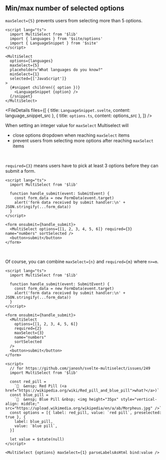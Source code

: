 <script lang="ts">
  import { FileDetails } from '$lib'
  import language_snippet_src from '$site/LanguageSnippet.svelte?raw'
  import options_src from '$site/options.ts?raw'
</script>

## Min/max number of selected options

`maxSelect={5}` prevents users from selecting more than 5 options.

```svelte example id="languages"
<script lang="ts">
  import MultiSelect from '$lib'
  import { languages } from '$site/options'
  import { LanguageSnippet } from '$site'
</script>

<MultiSelect
  options={languages}
  maxSelect={5}
  placeholder="What languages do you know?"
  minSelect={1}
  selected={['JavaScript']}
>
  {#snippet children({ option })}
    <LanguageSnippet {option} />
  {/snippet}
</MultiSelect>
```

<FileDetails files={[
{ title: `LanguageSnippet.svelte`, content: language_snippet_src },
{ title: `options.ts`, content: options_src },
]} />

When setting an integer value for `maxSelect` Multiselect will

- close options dropdown when reaching `maxSelect` items
- prevent users from selecting more options after reaching `maxSelect` items

<br />

`required={3}` means users have to pick at least 3 options before they can submit a form.

```svelte example
<script lang="ts">
  import MultiSelect from '$lib'

  function handle_submit(event: SubmitEvent) {
    const form_data = new FormData(event.target)
    alert('form data received by submit handler:\n' + JSON.stringify(...form_data))
  }
</script>

<form onsubmit={handle_submit}>
  <MultiSelect options={[1, 2, 3, 4, 5, 6]} required={3} name="numbers" sortSelected />
  <button>submit</button>
</form>
```

<br />

Of course, you can combine `maxSelect={n}` and `required={m}` where `n>=m`.

```svelte example
<script lang="ts">
  import MultiSelect from '$lib'

  function handle_submit(event: SubmitEvent) {
    const form_data = new FormData(event.target)
    alert('form data received by submit handler:\n' + JSON.stringify(...form_data))
  }
</script>

<form onsubmit={handle_submit}>
  <MultiSelect
    options={[1, 2, 3, 4, 5, 6]}
    required={2}
    maxSelect={3}
    name="numbers"
    sortSelected
  />
  <button>submit</button>
</form>
```

```svelte example
<script>
  // for https://github.com/janosh/svelte-multiselect/issues/249
  import MultiSelect from '$lib'

  const red_pill =
    `🔴  &ensp; Red Pill (<a href="https://wikipedia.org/wiki/Red_pill_and_blue_pill">what?</a>)`
  const blue_pill =
    `🔵  &ensp; Blue Pill &nbsp; <img height="35px" style="vertical-align: middle;" src="https://upload.wikimedia.org/wikipedia/en/a/ab/Morpheus.jpg" />`
  const options = [{ label: red_pill, value: `red pill`, preselected: true }, {
    label: blue_pill,
    value: `blue pill`,
  }]

  let value = $state(null)
</script>

<MultiSelect {options} maxSelect={1} parseLabelsAsHtml bind:value />
```
